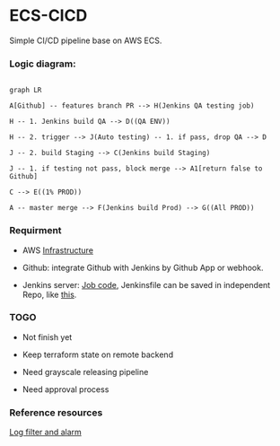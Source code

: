 # ECS-CICD

Simple CI/CD pipeline base on AWS ECS.

### Logic diagram:

```mermaid

graph LR

A[Github] -- features branch PR --> H(Jenkins QA testing job)

H -- 1. Jenkins build QA --> D((QA ENV))

H -- 2. trigger --> J(Auto testing) -- 1. if pass, drop QA --> D

J -- 2. build Staging --> C(Jenkins build Staging)

J -- 1. if testing not pass, block merge --> A1[return false to Github]

C --> E((1% PROD))

A -- master merge --> F(Jenkins build Prod) --> G((All PROD))

```

### Requirment

- AWS [Infrastructure](Infrastructure/)

- Github: integrate Github with Jenkins by Github App or webhook.

- Jenkins server: [Job code](CICD/qa_testing.groovy), Jenkinsfile can be saved in independent Repo, like [this](example/Jenkinsfile).

### TOGO

- Not finish yet

- Keep terraform state on remote backend

- Need grayscale releasing pipeline

- Need approval process

### Reference resources

[Log filter and alarm](https://github.com/terraform-aws-modules/terraform-aws-cloudwatch/tree/master/examples/complete-log-metric-filter-and-alarm)